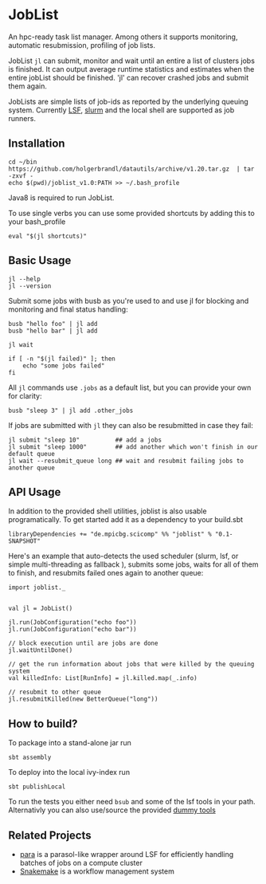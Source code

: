 JobList
=======


An hpc-ready task list manager. Among others it supports monitoring, automatic resubmission, profiling of job lists.

JobList `jl` can submit, monitor and wait until an entire a list of clusters jobs is finished. It can output average runtime statistics and estimates when the entire jobList should be finished. 'jl' can recover crashed jobs and submit them again.

JobLists are simple lists of job-ids as reported by the underlying queuing system. Currently [LSF](https://en.wikipedia.org/wiki/Platform_LSF), [slurm](http://slurm.schedmd.com/) and the local shell are supported as job runners.


Installation
------------

```
cd ~/bin
https://github.com/holgerbrandl/datautils/archive/v1.20.tar.gz  | tar -zxvf -
echo $(pwd)/joblist_v1.0:PATH >> ~/.bash_profile
```

Java8 is required to run JobList.

To use single verbs you can use some provided shortcuts by adding this to your bash_profile
```
eval "$(jl shortcuts)"
```

Basic Usage
-----------


```
jl --help
jl --version
```


Submit some jobs with busb as you're used to and use jl for blocking and monitoring and final status handling:
```
busb "hello foo" | jl add
busb "hello bar" | jl add

jl wait

if [ -n "$(jl failed)" ]; then
    echo "some jobs failed"
fi

```

All `jl` commands use `.jobs` as a default list, but you can provide your own for clarity:
```
busb "sleep 3" | jl add .other_jobs
```

If jobs are submitted with `jl` they can also be resubmitted in case they fail:
```
jl submit "sleep 10"          ## add a jobs
jl submit "sleep 1000"        ## add another which won't finish in our default queue
jl wait --resubmit_queue long ## wait and resubmit failing jobs to another queue
```


API Usage
---------

In addition to the provided shell utilities, joblist is also usable programatically. To get started add it as a dependency to your build.sbt

```
libraryDependencies += "de.mpicbg.scicomp" %% "joblist" % "0.1-SNAPSHOT"
```

Here's an example that auto-detects the used scheduler (slurm, lsf, or simple multi-threading as fallback ), submits some jobs, waits for all of them to finish, and resubmits failed ones again to another queue:
```
import joblist._


val jl = JobList()

jl.run(JobConfiguration("echo foo"))
jl.run(JobConfiguration("echo bar"))

// block execution until are jobs are done
jl.waitUntilDone()

// get the run information about jobs that were killed by the queuing system
val killedInfo: List[RunInfo] = jl.killed.map(_.info)

// resubmit to other queue
jl.resubmitKilled(new BetterQueue("long"))

```

How to build?
-----------------


To package into a stand-alone jar run
```
sbt assembly
```

To deploy into the local ivy-index run

```
sbt publishLocal
```

To run the tests you either need `bsub` and some of the lsf tools in your path. Alternativly you can also use/source the provided [dummy tools](https://github.com/holgerbrandl/joblist/blob/master/scripts/fake_lsf.sh)



Related Projects
----------------


* [para](https://github.com/hillerlab/ParasolLSF/) is a parasol-like wrapper around LSF for efficiently handling batches of jobs on a compute cluster
* [Snakemake](https://bitbucket.org/johanneskoester/snakemake/wiki/Home)  is a workflow management system
